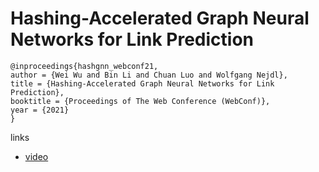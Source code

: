 # Hashing-Accelerated Graph Neural Networks for Link Prediction

```
@inproceedings{hashgnn_webconf21,
author = {Wei Wu and Bin Li and Chuan Luo and Wolfgang Nejdl},
title = {Hashing-Accelerated Graph Neural Networks for Link Prediction},
booktitle = {Proceedings of The Web Conference (WebConf)},
year = {2021}
}
```

links
- [video](https://www.youtube.com/watch?v=UaKd5f7PYuI)